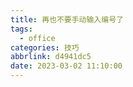 ```yaml
---
title: 再也不要手动输入编号了
tags:
  - office
categories: 技巧
abbrlink: d4941dc5
date: 2023-03-02 11:10:00
---
```

